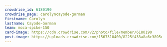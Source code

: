 ```yaml
---
crowdrise_id: 6180190
crowdrise_page: carolyncayode-gorman
firstname: Carolyn
lastname: Cayode-Gorman 
team: moca-spike-150
card-image: https://cdn.crowdrise.com/v2/photo/file/member/6180190
post-image: https://uploads.crowdrise.com/1567310400/8225f433a8a6c3895e6be1527a759158.jpg
---
```

